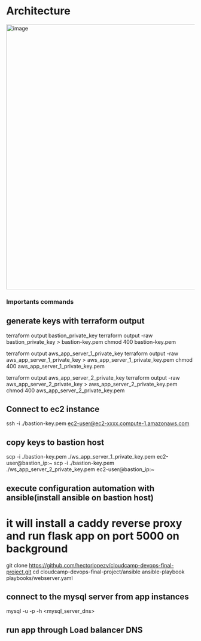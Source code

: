 # Architecture
<img width="709" alt="image" src="https://github.com/hectorlopezv/cloudcamp-devops-final-project/assets/46845790/9052fb09-ca04-40b6-b9e5-d10e0dd7b6a0">


### Importants commands

## generate keys with terraform output
terraform output bastion_private_key
terraform output -raw bastion_private_key > bastion-key.pem
chmod 400 bastion-key.pem

terraform output aws_app_server_1_private_key
terraform output -raw aws_app_server_1_private_key > aws_app_server_1_private_key.pem
chmod 400 aws_app_server_1_private_key.pem


terraform output aws_app_server_2_private_key
terraform output -raw aws_app_server_2_private_key > aws_app_server_2_private_key.pem
chmod 400 aws_app_server_2_private_key.pem

## Connect to ec2 instance
ssh -i ./bastion-key.pem ec2-user@ec2-xxxx.compute-1.amazonaws.com
## copy keys to bastion host
scp -i ./bastion-key.pem ./ws_app_server_1_private_key.pem  ec2-user@bastion_ip:~
scp -i ./bastion-key.pem ./ws_app_server_2_private_key.pem  ec2-user@bastion_ip:~
## execute configuration automation with ansible(install ansible on bastion host)
# it will install a caddy reverse proxy and run flask app on port 5000 on background
git clone https://github.com/hectorlopezv/cloudcamp-devops-final-project.git
cd cloudcamp-devops-final-project/ansible
ansible-playbook playbooks/webserver.yaml 


## connect to the mysql server from app instances 
mysql -u <username> -p -h <mysql_server_dns>

## run app through Load balancer DNS
